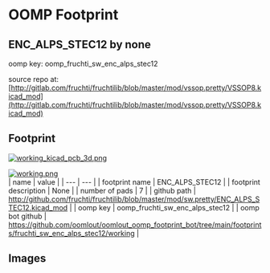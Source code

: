 # OOMP Footprint  
## ENC_ALPS_STEC12  by none  
  
oomp key: oomp_fruchti_sw_enc_alps_stec12  
  
source repo at: [http://gitlab.com/fruchti/fruchtilib/blob/master/mod/vssop.pretty/VSSOP8.kicad_mod](http://gitlab.com/fruchti/fruchtilib/blob/master/mod/vssop.pretty/VSSOP8.kicad_mod)  
## Footprint  
  
[![working_kicad_pcb_3d.png](working_kicad_pcb_3d_600.png)](working_kicad_pcb_3d.png)  
  
[![working.png](working_600.png)](working.png)  
| name | value | 
| --- | --- | 
| footprint name | ENC_ALPS_STEC12 | 
| footprint description | None | 
| number of pads | 7 | 
| github path | http://github.com/fruchti/fruchtilib/blob/master/mod/sw.pretty/ENC_ALPS_STEC12.kicad_mod | 
| oomp key | oomp_fruchti_sw_enc_alps_stec12 | 
| oomp bot github | https://github.com/oomlout/oomlout_oomp_footprint_bot/tree/main/footprints/fruchti_sw_enc_alps_stec12/working | 
## Images  
